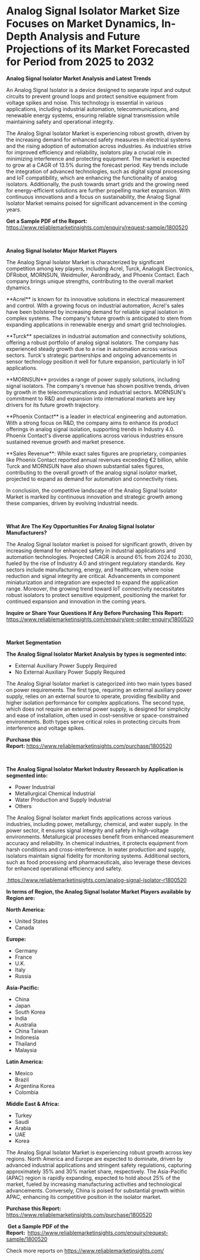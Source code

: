 <p><h1>Analog Signal Isolator Market Size Focuses on Market Dynamics, In-Depth Analysis and Future Projections of its Market Forecasted for Period from 2025 to 2032</h1></p><p><strong>Analog Signal Isolator Market Analysis and Latest Trends</strong></p>
<p><p>An Analog Signal Isolator is a device designed to separate input and output circuits to prevent ground loops and protect sensitive equipment from voltage spikes and noise. This technology is essential in various applications, including industrial automation, telecommunications, and renewable energy systems, ensuring reliable signal transmission while maintaining safety and operational integrity.</p><p>The Analog Signal Isolator Market is experiencing robust growth, driven by the increasing demand for enhanced safety measures in electrical systems and the rising adoption of automation across industries. As industries strive for improved efficiency and reliability, isolators play a crucial role in minimizing interference and protecting equipment. The market is expected to grow at a CAGR of 13.5% during the forecast period. Key trends include the integration of advanced technologies, such as digital signal processing and IoT compatibility, which are enhancing the functionality of analog isolators. Additionally, the push towards smart grids and the growing need for energy-efficient solutions are further propelling market expansion. With continuous innovations and a focus on sustainability, the Analog Signal Isolator Market remains poised for significant advancement in the coming years.</p></p>
<p><strong>Get a Sample PDF of the Report:&nbsp;</strong> <a href="https://www.reliablemarketinsights.com/enquiry/request-sample/1800520?utm_campaign=3517&utm_medium=2&utm_source=Github&utm_content=ia&utm_term=06042025&utm_id=analog-signal-isolator">https://www.reliablemarketinsights.com/enquiry/request-sample/1800520</a></p>
<p>&nbsp;</p>
<p><strong>Analog Signal Isolator Major Market Players</strong></p>
<p><p>The Analog Signal Isolator Market is characterized by significant competition among key players, including Acrel, Turck, Analogik Electronics, DFRobot, MORNSUN, Weidmuller, AeronBrady, and Phoenix Contact. Each company brings unique strengths, contributing to the overall market dynamics.</p><p>**Acrel** is known for its innovative solutions in electrical measurement and control. With a growing focus on industrial automation, Acrel's sales have been bolstered by increasing demand for reliable signal isolation in complex systems. The company's future growth is anticipated to stem from expanding applications in renewable energy and smart grid technologies.</p><p>**Turck** specializes in industrial automation and connectivity solutions, offering a robust portfolio of analog signal isolators. The company has experienced steady growth due to a rise in automation across various sectors. Turck's strategic partnerships and ongoing advancements in sensor technology position it well for future expansion, particularly in IoT applications.</p><p>**MORNSUN** provides a range of power supply solutions, including signal isolators. The company's revenue has shown positive trends, driven by growth in the telecommunications and industrial sectors. MORNSUN's commitment to R&D and expansion into international markets are key drivers for its future growth trajectory.</p><p>**Phoenix Contact** is a leader in electrical engineering and automation. With a strong focus on R&D, the company aims to enhance its product offerings in analog signal isolation, supporting trends in Industry 4.0. Phoenix Contact's diverse applications across various industries ensure sustained revenue growth and market presence.</p><p>**Sales Revenue**: While exact sales figures are proprietary, companies like Phoenix Contact reported annual revenues exceeding €2 billion, while Turck and MORNSUN have also shown substantial sales figures, contributing to the overall growth of the analog signal isolator market, projected to expand as demand for automation and connectivity rises. </p><p>In conclusion, the competitive landscape of the Analog Signal Isolator Market is marked by continuous innovation and strategic growth among these companies, driven by evolving industrial needs.</p></p>
<p>&nbsp;</p>
<p><strong>What Are The Key Opportunities For Analog Signal Isolator Manufacturers?</strong></p>
<p><p>The Analog Signal Isolator market is poised for significant growth, driven by increasing demand for enhanced safety in industrial applications and automation technologies. Projected CAGR is around 6% from 2024 to 2030, fueled by the rise of Industry 4.0 and stringent regulatory standards. Key sectors include manufacturing, energy, and healthcare, where noise reduction and signal integrity are critical. Advancements in component miniaturization and integration are expected to expand the application range. Moreover, the growing trend toward IoT connectivity necessitates robust isolators to protect sensitive equipment, positioning the market for continued expansion and innovation in the coming years.</p></p>
<p><strong>Inquire or Share Your Questions If Any Before Purchasing This Report:</strong> <a href="https://www.reliablemarketinsights.com/enquiry/pre-order-enquiry/1800520?utm_campaign=3517&utm_medium=2&utm_source=Github&utm_content=ia&utm_term=06042025&utm_id=analog-signal-isolator">https://www.reliablemarketinsights.com/enquiry/pre-order-enquiry/1800520</a></p>
<p>&nbsp;</p>
<p><strong>Market Segmentation</strong></p>
<p><strong>The Analog Signal Isolator Market Analysis by types is segmented into:</strong></p>
<p><ul><li>External Auxiliary Power Supply Required</li><li>No External Auxiliary Power Supply Required</li></ul></p>
<p><p>The Analog Signal Isolator market is categorized into two main types based on power requirements. The first type, requiring an external auxiliary power supply, relies on an external source to operate, providing flexibility and higher isolation performance for complex applications. The second type, which does not require an external power supply, is designed for simplicity and ease of installation, often used in cost-sensitive or space-constrained environments. Both types serve critical roles in protecting circuits from interference and voltage spikes.</p></p>
<p><strong>Purchase this Report:&nbsp;</strong><a href="https://www.reliablemarketinsights.com/purchase/1800520?utm_campaign=3517&utm_medium=2&utm_source=Github&utm_content=ia&utm_term=06042025&utm_id=analog-signal-isolator">https://www.reliablemarketinsights.com/purchase/1800520</a></p>
<p>&nbsp;</p>
<p><strong>The Analog Signal Isolator Market Industry Research by Application is segmented into:</strong></p>
<p><ul><li>Power Industrial</li><li>Metallurgical Chemical Industrial</li><li>Water Production and Supply Industrial</li><li>Others</li></ul></p>
<p><p>The Analog Signal Isolator market finds applications across various industries, including power, metallurgy, chemical, and water supply. In the power sector, it ensures signal integrity and safety in high-voltage environments. Metallurgical processes benefit from enhanced measurement accuracy and reliability. In chemical industries, it protects equipment from harsh conditions and cross-interference. In water production and supply, isolators maintain signal fidelity for monitoring systems. Additional sectors, such as food processing and pharmaceuticals, also leverage these devices for enhanced operational efficiency and safety.</p></p>
<p><a href="https://www.reliablemarketinsights.com/analog-signal-isolator-r1800520?utm_campaign=3517&utm_medium=2&utm_source=Github&utm_content=ia&utm_term=06042025&utm_id=analog-signal-isolator">&nbsp;https://www.reliablemarketinsights.com/analog-signal-isolator-r1800520</a></p>
<p><strong>In terms of Region, the Analog Signal Isolator Market Players available by Region are:</strong></p>
<p>
    <p> <strong> North America: </strong>
        <ul>
            <li>United States</li>
            <li>Canada</li>
        </ul>
        </p> 
    <p> <strong> Europe: </strong>
        <ul>
            <li>Germany</li>
            <li>France</li>
            <li>U.K.</li>
            <li>Italy</li>
            <li>Russia</li>
        </ul>
        </p> 
    <p> <strong> Asia-Pacific: </strong>
        <ul>
            <li>China</li>
            <li>Japan</li>
            <li>South Korea</li>
            <li>India</li>
            <li>Australia</li>
            <li>China Taiwan</li>
            <li>Indonesia</li>
            <li>Thailand</li>
            <li>Malaysia</li>
        </ul>
        </p> 
    <p> <strong> Latin America: </strong>
        <ul>
            <li>Mexico</li>
            <li>Brazil</li>
            <li>Argentina Korea</li>
            <li>Colombia</li>
        </ul>
        </p> 
    <p> <strong> Middle East & Africa: </strong>
        <ul>
            <li>Turkey</li>
            <li>Saudi</li>
            <li>Arabia</li>
            <li>UAE</li>
            <li>Korea</li>
        </ul>
    </p>
    </p>
<p><p>The Analog Signal Isolator Market is experiencing robust growth across key regions. North America and Europe are expected to dominate, driven by advanced industrial applications and stringent safety regulations, capturing approximately 35% and 30% market share, respectively. The Asia-Pacific (APAC) region is rapidly expanding, expected to hold about 25% of the market, fueled by increasing manufacturing activities and technological advancements. Conversely, China is poised for substantial growth within APAC, enhancing its competitive position in the isolator market.</p></p>
<p><strong>Purchase this Report: </strong><a href="https://www.reliablemarketinsights.com/purchase/1800520?utm_campaign=3517&utm_medium=2&utm_source=Github&utm_content=ia&utm_term=06042025&utm_id=analog-signal-isolator">https://www.reliablemarketinsights.com/purchase/1800520</a></p>
<p>&nbsp;<strong>Get a Sample PDF of the Report:&nbsp;&nbsp;</strong><a href="https://www.reliablemarketinsights.com/enquiry/request-sample/1800520?utm_campaign=3517&utm_medium=2&utm_source=Github&utm_content=ia&utm_term=06042025&utm_id=analog-signal-isolator">https://www.reliablemarketinsights.com/enquiry/request-sample/1800520</a></p>
<p><strong></strong></p>
<p>Check more reports on <a href="https://www.reliablemarketinsights.com/?utm_campaign=3517&utm_medium=2&utm_source=Github&utm_content=ia&utm_term=06042025&utm_id=analog-signal-isolator">https://www.reliablemarketinsights.com/</a></p>